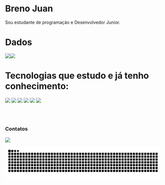 # Breno Juan
Sou estudante de programação e Desenvolvedor Junior.

  # Dados
 <div style = "display:flex;align-items:center;">
<img src = "https://github-readme-stats.vercel.app/api?username=brenojota&show_icons=true&theme=onedark">
<img src = "https://github-readme-stats.vercel.app/api/top-langs/?username=brenojota&layout=compact&theme=onedark">
 </div>
 

# Tecnologias que estudo e já tenho conhecimento:

<div>
  <img src="https://cdn.jsdelivr.net/gh/devicons/devicon/icons/html5/html5-original.svg" width="60" heigth="60" align="center"/>
  <img src="https://cdn.jsdelivr.net/gh/devicons/devicon/icons/css3/css3-original.svg" width="60" heigth="60" align="center"/>
  <img src="https://cdn.jsdelivr.net/gh/devicons/devicon/icons/javascript/javascript-original.svg" width="60" heigth="60" align="center"/>
  <img src="https://cdn.jsdelivr.net/gh/devicons/devicon/icons/react/react-original.svg" width="60" heigth="60" align="center"/>
  <img src="https://cdn.jsdelivr.net/gh/devicons/devicon/icons/csharp/csharp-original.svg" width="60" heigth="60" align="center"/>
  <img src="https://cdn.jsdelivr.net/gh/devicons/devicon/icons/python/python-original-wordmark.svg" width="60" heigth="60" align="center" />
          
   
 </div> 
 
 <div>
  <img src"https://media.discordapp.net/attachments/1075100392431566939/1086015396018130994/1_sMgDYWZ_JNdGmIUHdUfv9Q.gif?width=464&height=464" width="60" heigth= "60"  align ="center"/>
</div>
 </br>

 </br>
 <h3> Contatos </h3>
 <div>
  <a href="https://www.linkedin.com/in/breno-juan-2050411b5/" target="_blank">
            <img src="https://cdn.jsdelivr.net/gh/devicons/devicon/icons/linkedin/linkedin-original.svg"
           width="60" heigth="60" align="center" />
          </a>
 </div>
 
  ![Snake animation](https://github.com/bessax/bessax/blob/output/github-contribution-grid-snake.svg)  
